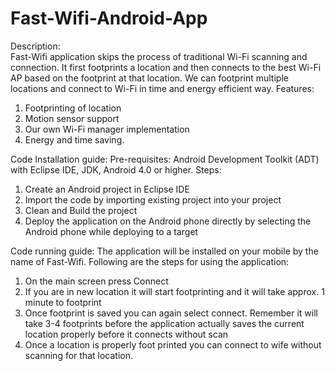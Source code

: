 Fast-Wifi-Android-App
=====================

Description:<br>
Fast-Wifi application skips the process of traditional Wi-Fi scanning and connection. It first footprints a location and then connects to the best Wi-Fi AP based on the footprint at that location. We can footprint multiple locations and connect to Wi-Fi in time and energy efficient way.
Features:
1.	Footprinting of location
2.	Motion sensor support
3.	Our own Wi-Fi manager implementation
4.	Energy and time saving.

Code Installation guide:
Pre-requisites: Android Development Toolkit (ADT) with Eclipse IDE, JDK, Android 4.0 or higher.
Steps: 
1. Create an Android project in Eclipse IDE 
2. Import the code by importing existing project into your project 
3. Clean and Build the project 
4. Deploy the application on the Android phone directly by selecting the Android phone while deploying to a target 

Code running guide:
The application will be installed on your mobile by the name of Fast-Wifi. Following are the steps for using the application:
1.	On the main screen press Connect
2.	If you are in new location it will start footprinting and it will take approx. 1 minute to footprint
3.	Once footprint is saved you can again select connect. Remember it will take 3-4 footprints before the application actually saves the current location properly before it connects without scan
4.	Once a location is properly foot printed you can connect to wife without scanning for that location.

